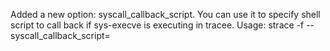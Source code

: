 Added a new option: syscall_callback_script. You can use it to specify shell script to call back if sys-execve is executing in tracee.
Usage: strace -f --syscall_callback_script=<script> <executable>
shell script example:
[mzhai@strace]$ cat test.sh
#!/usr/bin/bash
#callback script once strace detecting system call execve. input args:
# $1: pid of execve target
# $2: execve targe. eg. /usr/bin/ls
# $3: tcp->flags, tcp is a structure in strace source code. 

#exit 100: let strace detach the target(pid=$1) so that you can attach it by gdb.
#other exit code: don't detach, strace will continue.

echo "tracee pid=$1, arg0(execve)=$2, flags=$3" >> mzhai.txt

bname=$(basename "$2")
if [ "$bname" = "exe2" ]; then
        echo "Found $bname" >> mzhai.txt
        #pause execve target
        kill -19 $1
        #hard code. Notify strace to detach execve target
        exit 100
else
    exit 0
fi

#1. you can use gdb to attach execve target,
#2. then in another session run 'kill -18 $1' to let target continue running.
#3. go back to gdb, enjoy debugging.


----------------------Original readme-----------------


strace - the linux syscall tracer
=================================

This is [strace](https://strace.io) -- a diagnostic, debugging and instructional userspace utility with a traditional command-line interface for Linux.  It is used to monitor and tamper with interactions between processes and the Linux kernel, which include system calls, signal deliveries, and changes of process state.  The operation of strace is made possible by the kernel feature known as [ptrace](http://man7.org/linux/man-pages/man2/ptrace.2.html).

strace is released under the terms of [the GNU Lesser General Public License version 2.1 or later](LGPL-2.1-or-later); see the file [COPYING](COPYING) for details.
strace test suite is released under the terms of [the GNU General Public License version 2 or later](tests/GPL-2.0-or-later); see the file [tests/COPYING](tests/COPYING) for details.

See the file [NEWS](NEWS) for information on what has changed in recent versions.

Please read the file [INSTALL-git](INSTALL-git.md) for installation instructions.

Please take a look at [the guide for new contributors](https://strace.io/wiki/NewContributorGuide) if you want to get involved in strace development.

The user discussion and development of strace take place on [the strace mailing list](https://lists.strace.io/mailman/listinfo/strace-devel) -- everyone is welcome to post bug reports, feature requests, comments and patches to strace-devel@lists.strace.io.  The mailing list archives are available at https://lists.strace.io/pipermail/strace-devel/ and other archival sites.

The GIT repository of strace is available at [GitHub](https://github.com/strace/strace/) and [GitLab](https://gitlab.com/strace/strace/).

The latest binary strace packages are available in many repositories, including
[OBS](https://build.opensuse.org/package/show/home:ldv_alt/strace/),
[Fedora rawhide](https://packages.fedoraproject.org/pkgs/strace/), and
[Sisyphus](https://packages.altlinux.org/en/Sisyphus/srpms/strace).

[![CI](https://github.com/strace/strace/workflows/CI/badge.svg?branch=master)](https://github.com/strace/strace/actions?query=workflow:CI+branch:master) [![Code Coverage](https://codecov.io/github/strace/strace/coverage.svg?branch=master)](https://codecov.io/github/strace/strace?branch=master)
